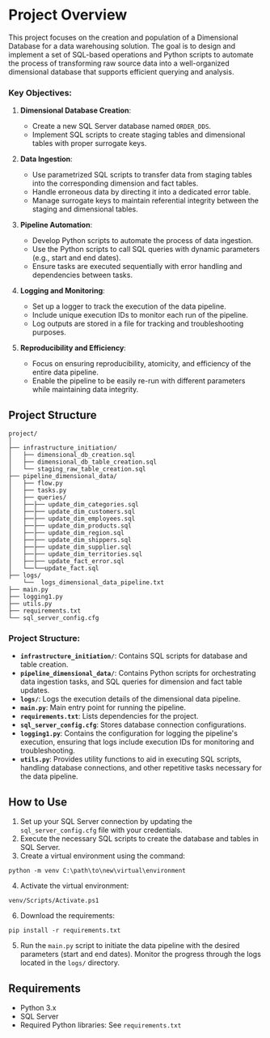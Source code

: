 # Project Overview

This project focuses on the creation and population of a Dimensional Database for a data warehousing solution. The goal is to design and implement a set of SQL-based operations and Python scripts to automate the process of transforming raw source data into a well-organized dimensional database that supports efficient querying and analysis.

### Key Objectives:

1. **Dimensional Database Creation**:
   - Create a new SQL Server database named `ORDER_DDS`.
   - Implement SQL scripts to create staging tables and dimensional tables with proper surrogate keys.
   
2. **Data Ingestion**:
   - Use parametrized SQL scripts to transfer data from staging tables into the corresponding dimension and fact tables.
   - Handle erroneous data by directing it into a dedicated error table.
   - Manage surrogate keys to maintain referential integrity between the staging and dimensional tables.
   
3. **Pipeline Automation**:
   - Develop Python scripts to automate the process of data ingestion.
   - Use the Python scripts to call SQL queries with dynamic parameters (e.g., start and end dates).
   - Ensure tasks are executed sequentially with error handling and dependencies between tasks.
   
4. **Logging and Monitoring**:
   - Set up a logger to track the execution of the data pipeline.
   - Include unique execution IDs to monitor each run of the pipeline.
   - Log outputs are stored in a file for tracking and troubleshooting purposes.

5. **Reproducibility and Efficiency**:
   - Focus on ensuring reproducibility, atomicity, and efficiency of the entire data pipeline.
   - Enable the pipeline to be easily re-run with different parameters while maintaining data integrity.

## Project Structure
```
project/
│
├── infrastructure_initiation/
│   ├── dimensional_db_creation.sql
│   ├── dimensional_db_table_creation.sql
│   └── staging_raw_table_creation.sql
├── pipeline_dimensional_data/
│   ├── flow.py
│   ├── tasks.py
│   ├── queries/
│   ├──├── update_dim_categories.sql
│   ├──├── update_dim_customers.sql
│   ├──├── update_dim_employees.sql
│   ├──├── update_dim_products.sql
│   ├──├── update_dim_region.sql
│   ├──├── update_dim_shippers.sql
│   ├──├── update_dim_supplier.sql
│   ├──├── update_dim_territories.sql
│   ├──├── update_fact_error.sql
│   └──└──update_fact.sql
├── logs/
    └──  logs_dimensional_data_pipeline.txt
├── main.py
├── logging1.py
├── utils.py
├── requirements.txt
└── sql_server_config.cfg
```



### Project Structure:

- **`infrastructure_initiation/`**: Contains SQL scripts for database and table creation.
- **`pipeline_dimensional_data/`**: Contains Python scripts for orchestrating data ingestion tasks, and SQL queries for dimension and fact table updates.
- **`logs/`**: Logs the execution details of the dimensional data pipeline.
- **`main.py`**: Main entry point for running the pipeline.
- **`requirements.txt`**: Lists dependencies for the project.
- **`sql_server_config.cfg`**: Stores database connection configurations.
- **`logging1.py`**: Contains the configuration for logging the pipeline's execution, ensuring that logs include execution IDs for monitoring and troubleshooting.
- **`utils.py`**: Provides utility functions to aid in executing SQL scripts, handling database connections, and other repetitive tasks necessary for the data pipeline.

## How to Use

1. Set up your SQL Server connection by updating the `sql_server_config.cfg` file with your credentials.
2. Execute the necessary SQL scripts to create the database and tables in SQL Server.
3. Create a virtual environment using the command:
```
python -m venv C:\path\to\new\virtual\environment
```
4. Activate the virtual environment:

```
venv/Scripts/Activate.ps1
```
6. Download the requirements:
```
pip install -r requirements.txt
```
5. Run the `main.py` script to initiate the data pipeline with the desired parameters (start and end dates).
 Monitor the progress through the logs located in the `logs/` directory.

## Requirements

- Python 3.x
- SQL Server
- Required Python libraries: See `requirements.txt`
